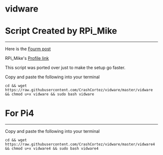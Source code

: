 # vidware

# Script Created by RPi_Mike
-------------

Here is the [Fourm post](https://www.raspberrypi.org/forums/viewtopic.php?t=199775)

RPi_Mike's [Profile link](https://www.raspberrypi.org/forums/memberlist.php?mode=viewprofile&u=251829&sid=68bc4a1c1203becbc516ff81985191d6)

This script was ported over just to make the setup go faster.

Copy and paste the following into your terminal
```
cd && wget https://raw.githubusercontent.com/CrashCortez/vidware/master/vidware && chmod u+x vidware && sudo bash vidware
```
# For Pi4
----------
Copy and paste the following into your terminal
```
cd && wget https://raw.githubusercontent.com/CrashCortez/vidware/master/vidware4 && chmod u+x vidware4 && sudo bash vidware4
```
